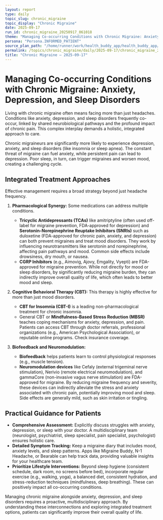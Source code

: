 ```yaml
---
layout: report
type: daily
topic_slug: chronic_migraine
topic_display: "Chronic Migraine"
date: 2025-09-17
run_id: chronic_migraine_20250917_061018
theme: "Managing Co-occurring Conditions with Chronic Migraine: Anxiety, Depression, and Sleep Disorders"
persona: "Persona.INFORMED_PATIENT"
source_plan_path: "/home/runner/work/health_buddy_app/health_buddy_app/.results/chronic_migraine/weekly_plan/2025-09-15/plan.json"
permalink: /topics/chronic_migraine/daily/2025-09-17/chronic_migraine_20250917_061018/
title: "Chronic Migraine — 2025-09-17"
---
```


# Managing Co-occurring Conditions with Chronic Migraine: Anxiety, Depression, and Sleep Disorders

Living with chronic migraine often means facing more than just headaches. Conditions like anxiety, depression, and sleep disorders frequently co-occur, linked by shared neurobiological pathways and the profound impact of chronic pain. This complex interplay demands a holistic, integrated approach to care.

Chronic migraineurs are significantly more likely to experience depression, anxiety, and sleep disorders (like insomnia or sleep apnea). The constant threat of migraine can fuel anxiety, while persistent pain can lead to depression. Poor sleep, in turn, can trigger migraines and worsen mood, creating a challenging cycle.

## Integrated Treatment Approaches

Effective management requires a broad strategy beyond just headache frequency.

1.  **Pharmacological Synergy:** Some medications can address multiple conditions.
    *   **Tricyclic Antidepressants (TCAs)** like amitriptyline (often used off-label for migraine prevention, FDA-approved for depression) and **Serotonin-Norepinephrine Reuptake Inhibitors (SNRIs)** such as duloxetine (FDA-approved for chronic pain, anxiety, and depression) can both prevent migraines and treat mood disorders. They work by influencing neurotransmitters like serotonin and norepinephrine, affecting pain pathways and mood. Common side effects include drowsiness, dry mouth, or nausea.
    *   **CGRP Inhibitors** (e.g., Aimovig, Ajovy, Emgality, Vyepti) are FDA-approved for migraine prevention. While not directly for mood or sleep disorders, by significantly reducing migraine burden, they can indirectly improve overall quality of life, which often leads to better mood and sleep.

2.  **Cognitive Behavioral Therapy (CBT):** This therapy is highly effective for more than just mood disorders.
    *   **CBT for Insomnia (CBT-I)** is a leading non-pharmacological treatment for chronic insomnia.
    *   General CBT or **Mindfulness-Based Stress Reduction (MBSR)** teaches coping mechanisms for anxiety, depression, and pain. Patients can access CBT through doctor referrals, professional organizations (e.g., American Psychological Association), or reputable online programs. Check insurance coverage.

3.  **Biofeedback and Neuromodulation:**
    *   **Biofeedback** helps patients learn to control physiological responses (e.g., muscle tension).
    *   **Neuromodulation devices** like Cefaly (external trigeminal nerve stimulation), Nerivio (remote electrical neuromodulation), and gammaCore (non-invasive vagus nerve stimulation) are FDA-approved for migraine. By reducing migraine frequency and severity, these devices can indirectly alleviate the stress and anxiety associated with chronic pain, potentially improving mood and sleep. Side effects are generally mild, such as skin irritation or tingling.

## Practical Guidance for Patients

*   **Comprehensive Assessment:** Explicitly discuss struggles with anxiety, depression, or sleep with your doctor. A multidisciplinary team (neurologist, psychiatrist, sleep specialist, pain specialist, psychologist) ensures holistic care.
*   **Detailed Symptom Tracking:** Keep a migraine diary that includes mood, anxiety levels, and sleep patterns. Apps like Migraine Buddy, N-1 Headache, or Bearable can help track data, providing valuable insights for your healthcare team.
*   **Prioritize Lifestyle Interventions:** Beyond sleep hygiene (consistent schedule, dark room, no screens before bed), incorporate regular exercise (e.g., walking, yoga), a balanced diet, consistent hydration, and stress-reduction techniques (mindfulness, deep breathing). These can positively impact all co-occurring conditions.

Managing chronic migraine alongside anxiety, depression, and sleep disorders requires a proactive, multidisciplinary approach. By understanding these interconnections and exploring integrated treatment options, patients can significantly improve their overall quality of life.
